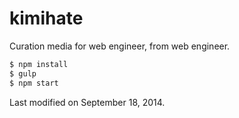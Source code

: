 # kimihate

Curation media for web engineer, from web engineer.

```sh
$ npm install
$ gulp
$ npm start
```

Last modified on September 18, 2014.
